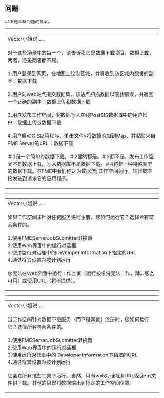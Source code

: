   <div id="readme" class="readme blob instapaper_body">
    <article class="markdown-body entry-content" itemprop="text"><h1><a id="user-content-questions" class="anchor" aria-hidden="true" href="./3.07.QuestionAnswers.md#questions"></a><font style="vertical-align: inherit;"><font style="vertical-align: inherit;">问题</font></font></h1>
<p><font style="vertical-align: inherit;"><font style="vertical-align: inherit;">以下是本章问题的答案。</font></font></p>
<hr>

<table>
<tbody><tr>
<td>
<i></i><font style="vertical-align: inherit;"><font style="vertical-align: inherit;">
Vector小姐说......
</font></font></td>
</tr>
<tr>
<td><font style="vertical-align: inherit;"><font style="vertical-align: inherit;">

对于这些场景中的每一个，请告诉我它是数据下载项目，数据上载，两者，还是两者都不是。
</font></font><br><br><font style="vertical-align: inherit;"><font style="vertical-align: inherit;">1.用户登录到网页，在地图上绘制区域，并将收到该区域内数据的副本：数据下载
 </font></font><br><br><font style="vertical-align: inherit;"><font style="vertical-align: inherit;">2.用户向web站点提交数据集，该站点扫描数据以查找错误，并返回一个正确的副本：数据上传和数据下载
 </font></font><br><br><font style="vertical-align: inherit;"><font style="vertical-align: inherit;">3.用户发布工作空间，将数据写入在线PostGIS数据库中的用户帐户：数据上传或数据下载
 </font></font><br><br><font style="vertical-align: inherit;"><font style="vertical-align: inherit;">
 4.用户启动GIS应用程序，单击文件&gt;将数据添加到Map，并粘贴来自FME Server的URL：数据下载
</font></font><br><br><font style="vertical-align: inherit;"><font style="vertical-align: inherit;">＃1是一个简单的数据下载。</font><font style="vertical-align: inherit;">＃2显然都是。</font><font style="vertical-align: inherit;">＃3都不是。</font><font style="vertical-align: inherit;">发布工作空间不是数据上载，写入数据库不是数据下载。</font><font style="vertical-align: inherit;">＃4将是一种特殊类型的数据下载。</font><font style="vertical-align: inherit;">在FME中我们称之为数据流; </font><font style="vertical-align: inherit;">工作空间运行，输出被直接发送到请求它的应用程序。
</font></font></td>
</tr>
</tbody></table>
<hr>

<table>
<tbody><tr>
<td>
<i></i><font style="vertical-align: inherit;"><font style="vertical-align: inherit;">
Vector小姐说......
</font></font></td>
</tr>
<tr>
<td><font style="vertical-align: inherit;"><font style="vertical-align: inherit;">

如果工作空间未针对任何服务进行注册，您如何运行它？</font><font style="vertical-align: inherit;">选择所有符合条件的。
</font></font><br><br><font style="vertical-align: inherit;"><font style="vertical-align: inherit;">1.使用FMEServerJobSubmitter转换器
 </font></font><br><font style="vertical-align: inherit;"><font style="vertical-align: inherit;">2.使用Web界面中的运行对话框</font></font><br><font style="vertical-align: inherit;"><font style="vertical-align: inherit;">3.使用运行对话框中的Developer Information下指定的URL 
 </font></font><br><font style="vertical-align: inherit;"><font style="vertical-align: inherit;">4.通过将其设置为按计划运行
 </font></font><br><br><font style="vertical-align: inherit;"><font style="vertical-align: inherit;">您无法在Web界面中运行工作空间（运行按钮将无法工作，除非服务可用）或使用URL（将不提供）。
</font></font></td>
</tr>
</tbody></table>
<hr>

<table>
<tbody><tr>
<td>
<i></i><font style="vertical-align: inherit;"><font style="vertical-align: inherit;">
Vector小姐说......
</font></font></td>
</tr>
<tr>
<td><font style="vertical-align: inherit;"><font style="vertical-align: inherit;">

当工作空间针对数据下载服务（而不是其他）注册时，您如何运行它？</font><font style="vertical-align: inherit;">选择所有符合条件的。
</font></font><br><br><font style="vertical-align: inherit;"><font style="vertical-align: inherit;">1.使用FMEServerJobSubmitter转换器
 </font></font><br><font style="vertical-align: inherit;"><font style="vertical-align: inherit;">2.使用Web界面中的运行对话框</font></font><br><font style="vertical-align: inherit;"><font style="vertical-align: inherit;">3.使用</font><font style="vertical-align: inherit;">运行对话框中的
 </font><font style="vertical-align: inherit;">Developer Information下指定的URL
 </font></font><br><font style="vertical-align: inherit;"><font style="vertical-align: inherit;">4.通过将其设置为按计划运行
 </font></font><br><br><font style="vertical-align: inherit;"><font style="vertical-align: inherit;">它会在所有这些工具下运行。当然，只有web对话框和URL返回zip文件供下载。其他的只是将数据输出到指定的工作空间位置。
</font></font></td>
</tr>
</tbody></table>
</article>
  </div>
